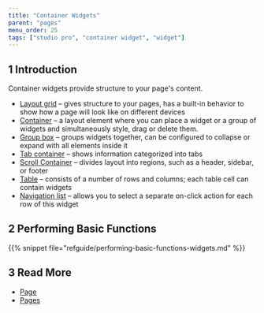 ```yaml
---
title: "Container Widgets"
parent: "pages"
menu_order: 25
tags: ["studio pro", "container widget", "widget"]
---
```


## 1 Introduction

Container widgets provide structure to your page's content.

*   [Layout grid](layout-grid) – gives structure to your pages, has a built-in behavior to show how a page will look like on different devices
*   [Container](container) – a layout element where you can place a widget or a group of widgets and simultaneously style, drag or delete them.
*   [Group box](group-box) – groups widgets together, can be configured to collapse or expand with all elements inside it
*   [Tab container](tab-container) – shows information categorized into tabs
*   [Scroll Container](scroll-container) – divides layout into regions, such as a header, sidebar, or footer
*   [Table](table) – consists of a number of rows and columns; each table cell can contain widgets
*   [Navigation list](navigation-list) – allows you to select a separate on-click action for each row of this widget

## 2 Performing Basic Functions

{{% snippet file="refguide/performing-basic-functions-widgets.md" %}}

## 3 Read More

* [Page](page)
* [Pages](pages)